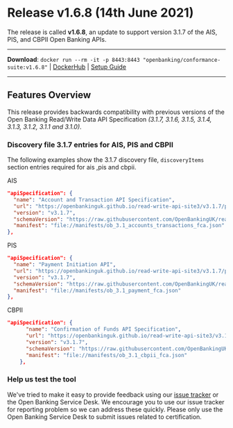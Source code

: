 # Release v1.6.8 (14th June 2021)

The release is called **v1.6.8**, an update to support version 3.1.7 of the AIS, PIS, and CBPII Open Banking APIs.

---
**Download**:
`docker run --rm -it -p 8443:8443 "openbanking/conformance-suite:v1.6.8"` |
[DockerHub](https://hub.docker.com/r/openbanking/conformance-suite) |
[Setup Guide](https://bitbucket.org/openbankingteam/conformance-suite/src/develop/docs/setup-guide.md)

---

## Features Overview

This release provides backwards compatibility with previous versions of the
Open Banking Read/Write Data API Specification *(3.1.7, 3.1.6, 3.1.5, 3.1.4, 3.1.3,
3.1.2, 3.1.1 and 3.1.0)*.


### Discovery file 3.1.7 entries for AIS, PIS and CBPII 
The following examples show the 3.1.7 discovery file, `discoveryItems` section entries required for ais ,pis and cbpii.

AIS
```json
"apiSpecification": {
  "name": "Account and Transaction API Specification",
  "url": "https://openbankinguk.github.io/read-write-api-site3/v3.1.7/profiles/account-and-transaction-api-profile.html",
  "version": "v3.1.7",
  "schemaVersion": "https://raw.githubusercontent.com/OpenBankingUK/read-write-api-specs/v3.1.7/dist/swagger/account-info-swagger.json",
  "manifest": "file://manifests/ob_3.1_accounts_transactions_fca.json"
},
```

PIS
```json
"apiSpecification": {
  "name": "Payment Initiation API",
  "url": "https://openbankinguk.github.io/read-write-api-site3/v3.1.7/profiles/payment-initiation-api-profile.html",
  "version": "v3.1.7",
  "schemaVersion": "https://raw.githubusercontent.com/OpenBankingUK/read-write-api-specs/v3.1.7/dist/swagger/payment-initiation-swagger.json",
  "manifest": "file://manifests/ob_3.1_payment_fca.json"
},
```
CBPII
```json
"apiSpecification": {
      "name": "Confirmation of Funds API Specification",
      "url": "https://openbankinguk.github.io/read-write-api-site3/v3.1.7/profiles/confirmation-of-funds-api-profile.html",
      "version": "v3.1.7",
      "schemaVersion": "https://raw.githubusercontent.com/OpenBankingUK/read-write-api-specs/v3.1.7/dist/swagger/confirmation-funds-swagger.json",
      "manifest": "file://manifests/ob_3.1_cbpii_fca.json"
    },
```

### Help us test the tool

We've tried to make it easy to provide feedback using our [issue tracker](https://bitbucket.org/openbankingteam/conformance-suite/issues?status=new&status=open)
or the Open Banking Service Desk. We encourage you to use our issue tracker for
reporting problem so we can address these quickly. Please only use the
Open Banking Service Desk to submit issues related to certification.
